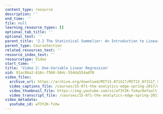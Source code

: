 ```yaml
---
content_type: resource
description: ''
end_time: ''
file: null
learning_resource_types: []
optional_tab_title: ''
optional_text: ''
parent_title: '2.2 The Statistical Sommelier: An Introduction to Linear Regression'
parent_type: CourseSection
related_resources_text: ''
resource_index_text: ''
resourcetype: Video
start_time: ''
title: 'Video 2: One-Variable Linear Regression'
uid: 91ac06a2-616c-f560-504c-554da554adf0
video_files:
  archive_url: https://archive.org/download/MIT15.071S17/MIT15_071S17_Session_2.2.03_300k.mp4
  video_captions_file: /courses/15-071-the-analytics-edge-spring-2017/eef1be467daf5015879ebe263cd297a1_wT3Y2K-fxXw.vtt
  video_thumbnail_file: https://img.youtube.com/vi/wT3Y2K-fxXw/default.jpg
  video_transcript_file: /courses/15-071-the-analytics-edge-spring-2017/c143126bee93d78c262c3c01beff3e01_wT3Y2K-fxXw.pdf
video_metadata:
  youtube_id: wT3Y2K-fxXw
---
```

